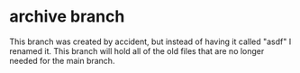 # archive branch
This branch was created by accident, but instead of having it called "asdf" I renamed it. This branch will hold all of the old files that are no longer needed for the main branch.
